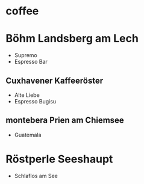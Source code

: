 # coffee

# Böhm Landsberg am Lech

- Supremo
- Espresso Bar

## Cuxhavener Kaffeeröster
- Alte Liebe 
- Espresso Bugisu

## montebera Prien am Chiemsee 
- Guatemala 

# Röstperle Seeshaupt
- Schlaflos am See

